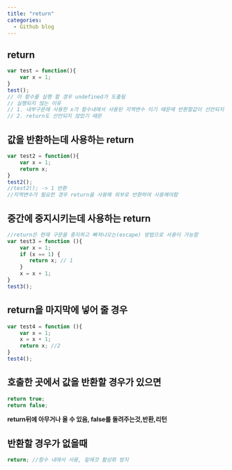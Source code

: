 ```yaml
---
title: "return"
categories:
  - Github blog
---
```


## return
```js
var test = function(){
    var x = 1;
}
test();
// 이 함수를 실행 할 경우 undefined가 도출됨
// 실행되지 않는 이유
// 1. 내부구문에 사용한 x가 함수내에서 사용된 지역변수 이기 때문에 반환할값이 선언되지 않았다
// 2. return도 선언되지 않았기 때문
```

## 값을 반환하는데 사용하는 return
```js
var test2 = function(){
    var x = 1;
    return x;
}
test2();
//test2(); -> 1 반환
//지역변수가 필요한 경우 return을 사용해 외부로 반환하여 사용해야함
```

## 중간에 중지시키는데 사용하는 return
```js
//return은 현재 구문을 중지하고 빠져나오는(escape) 방법으로 사용이 가능함
var test3 = function (){
    var x = 1;
    if (x == 1) {
       return x; // 1
    }
    x = x + 1;
}
test3();
```

## return을 마지막에 넣어 줄 경우
```js
var test4 = function (){
    var x = 1;
    x = x + 1;
    return x; //2
}
test4();
```

## 호출한 곳에서 값을 반환할 경우가 있으면
```js
return true;
return false;
```
**return뒤에 아무거나 올 수 있음, false를 돌려주는것,반환,리턴**


## 반환할 경우가 없을때
```js
return; //함수 내에서 사용, 밑에것 활성화 방지
```
